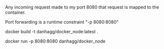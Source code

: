Any incoming request made to my port 8080 that request is mapped to the container.

Port forwarding is a runtime constraint "-p 8080:8080"

docker build -t danhagg/docker_node:latest .

docker run -p 8080:8080 danhagg/docker_node